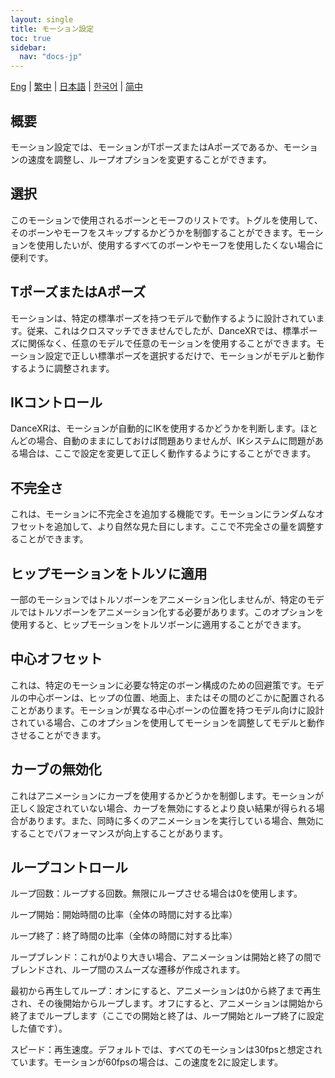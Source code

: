 ```yaml
---
layout: single
title: モーション設定
toc: true
sidebar:
  nav: "docs-jp"
---
```

[Eng](/dancexr/features/motion_settings) | [繁中](/tw/dancexr/features/motion_settings) | [日本語](/jp/dancexr/features/motion_settings) | [한국어](/kr/dancexr/features/motion_settings) | [简中](/zh/dancexr/features/motion_settings)


## 概要
モーション設定では、モーションがTポーズまたはAポーズであるか、モーションの速度を調整し、ループオプションを変更することができます。

## 選択
このモーションで使用されるボーンとモーフのリストです。トグルを使用して、そのボーンやモーフをスキップするかどうかを制御することができます。モーションを使用したいが、使用するすべてのボーンやモーフを使用したくない場合に便利です。

## TポーズまたはAポーズ
モーションは、特定の標準ポーズを持つモデルで動作するように設計されています。従来、これはクロスマッチできませんでしたが、DanceXRでは、標準ポーズに関係なく、任意のモデルで任意のモーションを使用することができます。モーション設定で正しい標準ポーズを選択するだけで、モーションがモデルと動作するように調整されます。

## IKコントロール
DanceXRは、モーションが自動的にIKを使用するかどうかを判断します。ほとんどの場合、自動のままにしておけば問題ありませんが、IKシステムに問題がある場合は、ここで設定を変更して正しく動作するようにすることができます。

## 不完全さ
これは、モーションに不完全さを追加する機能です。モーションにランダムなオフセットを追加して、より自然な見た目にします。ここで不完全さの量を調整することができます。

## ヒップモーションをトルソに適用
一部のモーションではトルソボーンをアニメーション化しませんが、特定のモデルではトルソボーンをアニメーション化する必要があります。このオプションを使用すると、ヒップモーションをトルソボーンに適用することができます。

## 中心オフセット
これは、特定のモーションに必要な特定のボーン構成のための回避策です。モデルの中心ボーンは、ヒップの位置、地面上、またはその間のどこかに配置されることがあります。モーションが異なる中心ボーンの位置を持つモデル向けに設計されている場合、このオプションを使用してモーションを調整してモデルと動作させることができます。

## カーブの無効化
これはアニメーションにカーブを使用するかどうかを制御します。モーションが正しく設定されていない場合、カーブを無効にするとより良い結果が得られる場合があります。また、同時に多くのアニメーションを実行している場合、無効にすることでパフォーマンスが向上することがあります。

## ループコントロール
ループ回数：ループする回数。無限にループさせる場合は0を使用します。

ループ開始：開始時間の比率（全体の時間に対する比率）

ループ終了：終了時間の比率（全体の時間に対する比率）

ループブレンド：これが0より大きい場合、アニメーションは開始と終了の間でブレンドされ、ループ間のスムーズな遷移が作成されます。

最初から再生してループ：オンにすると、アニメーションは0から終了まで再生され、その後開始からループします。オフにすると、アニメーションは開始から終了までループします（ここでの開始と終了は、ループ開始とループ終了に設定した値です）。

スピード：再生速度。デフォルトでは、すべてのモーションは30fpsと想定されています。モーションが60fpsの場合は、この速度を2に設定します。